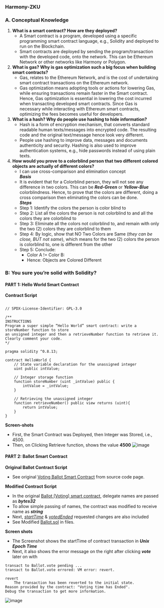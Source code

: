 ### Harmony-ZKU
### A. Conceptual Knowledge
1. **What is a smart contract? How are they deployed?**
   - A Smart contract is a program, developed using a specific programming smart contract language, e.g., Solidity and deployed to run on the Blockchain.
   - Smart contracts are deployed by sending the program/transaction with the developed code, onto the network. This can be Ethereum Network or other networks like Harmony or Polygon.    
2. **What is gas? Why is gas optimization such a big focus when building smart contracts?**
   - Gas, relates to the Ethereum Network, and is the cost of undertaking smart contract transactions on the Ethereum network.
   - Gas optimization means adopting tools or actions for lowering Gas, while ensuring transactions remain faster in the Smart contract. Hence, Gas optimization is essential in lowering the cost incurred when transacting developed smart contracts. Since Gas is necessary while interacting with Ethereum smart contracts, optimizing the fees becomes useful for developers.
3. **What is a hash? Why do people use hashing to hide information?**
   - Hash is a form of encryption mechanism, that converts standard readable human texts/messages into encrypted code. The resulting code and the original text/message hence look very different.
   - People use hashing to improve data, messages and documents authenticity and security. Hashing is also used to improve authentication systems, e.g., hide passwords instead of using plain texts.
4. **How would you prove to a colorblind person that two different colored objects are actually of different colors?**
   - I can use cross-comparison and elimination concept   
   ***Basis***
   - It is evident that for a Colorblind person, they will not see any difference in two colors. This can be ***Red-Green*** or ***Yellow-Blue*** colorblindness. Hence, to prove that the colors are different, doing a cross comparison then eliminating the colors can be done.  
  ***Steps***
   - Step 1: Identify the colors the person is color blind to
   - Step 2: List all the colors the person is not colorblind to and all the colors they are colorblind to
   - Step 3: Eliminate all the colors not colorblind to, and remain with only the two (2) colors they are colorblind to them
   - Step 4: By logic, show that NO Two Colors are Same (*they can be close, BUT not same*), which means for the two (2) colors the person is colorblind to, one is different from the other
   - Step 5: Conclude: 
       - Color A != Color B:
       - Hence: Objects are Colored Different

### B: You sure you’re solid with Solidity?
#### PART 1: Hello World Smart Contract
**Contract Script**

```solidity

// SPDX-License-Identifier: GPL-3.0

/**
INSTRUCTIONS
Program a super simple “Hello World” smart contract: write a storeNumber function to store
an unsigned integer and then a retrieveNumber function to retrieve it. Clearly comment your code.
*/

pragma solidity ^0.8.13;

contract HelloWorld {
    // State variable declaration for the unassigned integer
    uint public intValue;

    // Integer storage function
    function storeNumber (uint _intValue) public {
        intValue = _intValue;
    }

    // Retrieving the unassigned integer
    function retrieveNumber() public view returns (uint){
        return intValue;
    }
}
```
**Screen-shots**
- First, the Smart Contract was Deployed, then Integer was Stored, i.e., 4500.
- Then, on Clicking Retrieve function, shows the value **4500**
![image](https://user-images.githubusercontent.com/77758884/164218116-9e157d2a-956f-4fda-8e4c-5a7241fde5a9.png)

#### PART 2: Ballot Smart Contract
**Original Ballot Contract Script**
- See original [Voting Ballot Smart Contract](https://docs.soliditylang.org/en/v0.4.24/solidity-by-example.html) from source code page.

**Modified Contract Script**
- In the original [Ballot (Voting) smart contract](https://docs.soliditylang.org/en/v0.4.24/solidity-by-example.html), delegate names are passed as ***bytes32***
- To allow simple passing of names, the contract was modified to receive name as ***string***
- Next, [*startTime*]() & [*votedEnded*]() requested changes are also included
- See Modified [Ballot.sol](https://github.com/danny-votez/Harmony-ZKU/blob/main/Ballot.sol) in files.

**Screen shots**
- The Screenshot shows the startTime of contract transaction in ***Unix Epoch Time***
- Next, it also shows the error message on the right after clicking ***vote*** later on with
```solidity
transact to Ballot.vote pending ... 
transact to Ballot.vote errored: VM error: revert.

revert
	The transaction has been reverted to the initial state.
Reason provided by the contract: "Voting time has Ended".
Debug the transaction to get more information.
```
![image](https://user-images.githubusercontent.com/77758884/165048100-cdb81661-5947-48f3-aaf5-c9bd85ed5b16.png)

